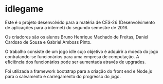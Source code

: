 # idlegame

Este é o projeto desenvolvido para a matéria de CES-26 (Desenvolvimento de aplicações para a internet) do segundo semestre de 2016.

Os criadores são os alunos Bruno Henrique Machado de Freitas, Daniel Cardoso de Sousa e Gabriel Amboss Pinto.

O trabalho consiste de um jogo idle cujo objetivo é adquirir a moeda do jogo contratando-se funcionários para uma empresa de computação.
A eficiência dos funcionários pode ser aumentada através de upgrades.

Foi utilizada a framework bootstrap para a criação do front end e Node.js para o salvamento e carregamento do progresso do jogo.

